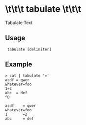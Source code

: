 # \\t\\t\\t tabulate \\t\\t\\t

Tabulate Text

## Usage

     tabulate [delimiter]

## Example

    > cat | tabulate '='
    asdf = qwer
    whatever=foo
    1=2
    abc  = def
    ^D

    asdf    = qwer
    whatever=foo
    1       =2
    abc     = def
